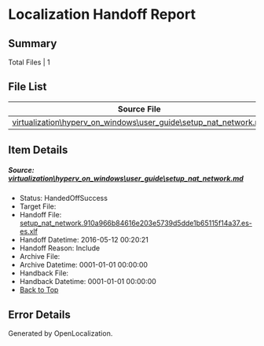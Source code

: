 # <a name='report-top'></a> Localization Handoff Report

## Summary
 Total Files | 1

## File List
 Source File | Status | Details 
 ----------- | ------ | ------- 
 [virtualization\hyperv_on_windows\user_guide\setup_nat_network.md](https://github.com/Microsoft/Virtualization-Documentation-Private/blob/8a061a13955cc812aee9ac6694af735a81603701/virtualization/hyperv_on_windows/user_guide/setup_nat_network.md) | HandedOffSuccess | [Details](#2caef4c75662f30a9fb5e4f841df5c616af671af204)

## Item Details
##### <a name='2caef4c75662f30a9fb5e4f841df5c616af671af204'></a> Source: [virtualization\hyperv_on_windows\user_guide\setup_nat_network.md](https://github.com/Microsoft/Virtualization-Documentation-Private/blob/8a061a13955cc812aee9ac6694af735a81603701/virtualization/hyperv_on_windows/user_guide/setup_nat_network.md)
* Status: HandedOffSuccess
* Target File: 
* Handoff File: [setup_nat_network.910a966b84616e203e5739d5dde1b65115f14a37.es-es.xlf](https://github.com/Microsoft/Virtualization-Documentation-Private.handoff/blob/50137c1dce1defaaaf54ae2c41c987ccfde240e8/ol-handoff/Microsoft/Virtualization-Documentation-Private.es-es/live/setup_nat_network.910a966b84616e203e5739d5dde1b65115f14a37.es-es.xlf)
* Handoff Datetime: 2016-05-12 00:20:21
* Handoff Reason: Include
* Archive File: 
* Archive Datetime: 0001-01-01 00:00:00
* Handback File: 
* Handback Datetime: 0001-01-01 00:00:00
* [Back to Top](#report-top)


## Error Details

Generated by OpenLocalization.
